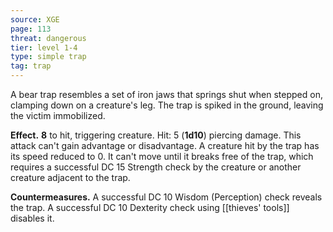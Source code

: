 ```yaml
---
source: XGE
page: 113
threat: dangerous
tier: level 1-4
type: simple trap
tag: trap
---
```

A bear trap resembles a set of iron jaws that springs shut when stepped on, clamping down on a creature's leg. The trap is spiked in the ground, leaving the victim immobilized.

**Effect.**  **8** to hit, triggering creature. Hit: 5 (**1d10**) piercing damage. This attack can't gain advantage or disadvantage. A creature hit by the trap has its speed reduced to 0. It can't move until it breaks free of the trap, which requires a successful DC 15 Strength check by the creature or another creature adjacent to the trap.

**Countermeasures.** A successful DC 10 Wisdom (Perception) check reveals the trap. A successful DC 10 Dexterity check using [[thieves' tools]] disables it.

